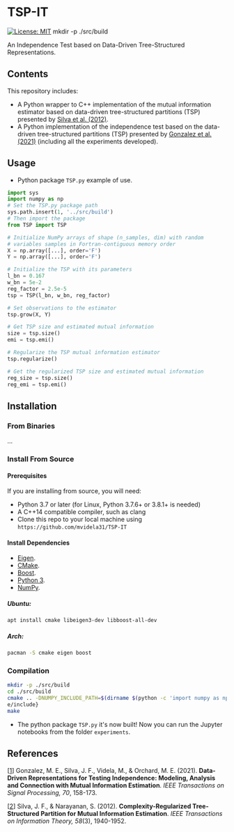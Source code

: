 # TSP-IT
[![License: MIT](https://img.shields.io/badge/License-MIT-yellow.svg)](https://opensource.org/licenses/MIT)
mkdir -p ./src/build

An Independence Test based on Data-Driven Tree-Structured Representations.

## Contents
This repository includes:
- A Python wrapper to C++ implementation of the mutual information estimator based on data-driven tree-structured partitions (TSP) presented by [Silva et al. (2012)](https://arxiv.org/pdf/2110.14122.pdf).
- A Python implementation of the independence test based on the data-driven tree-structured partitions (TSP) presented by [Gonzalez et al. (2021)](https://arxiv.org/pdf/2110.14122.pdf) (including all the experiments developed).

## Usage
- Python package `TSP.py` example of use.
```Python
import sys
import numpy as np
# Set the TSP.py package path
sys.path.insert(1, '../src/build')
# Then import the package
from TSP import TSP

# Initialize NumPy arrays of shape (n_samples, dim) with random 
# variables samples in Fortran-contiguous memory order
X = np.array([...], order='F')
Y = np.array([...], order='F')

# Initialize the TSP with its parameters
l_bn = 0.167
w_bn = 5e-2
reg_factor = 2.5e-5
tsp = TSP(l_bn, w_bn, reg_factor)

# Set observations to the estimator
tsp.grow(X, Y)

# Get TSP size and estimated mutual information
size = tsp.size()
emi = tsp.emi()

# Regularize the TSP mutual information estimator
tsp.regularize()

# Get the regularized TSP size and estimated mutual information
reg_size = tsp.size()
reg_emi = tsp.emi()
```

## Installation

### From Binaries
... 

### Install From Source

#### Prerequisites
If you are installing from source, you will need:
* Python 3.7 or later (for Linux, Python 3.7.6+ or 3.8.1+ is needed)
* A C++14 compatible compiler, such as clang
* Clone this repo to your local machine using `https://github.com/mvidela31/TSP-IT`

#### Install Dependencies
* [Eigen](http://eigen.tuxfamily.org/).
* [CMake](https://cmake.org/).
* [Boost](https://www.boost.org/).
* [Python 3](https://www.python.org/).
* [NumPy](https://numpy.org/).

##### Ubuntu:
```bash
apt install cmake libeigen3-dev libboost-all-dev
```

##### Arch:
```bash
pacman -S cmake eigen boost
```

### Compilation
```bash
mkdir -p ./src/build
cd ./src/build
cmake .. -DNUMPY_INCLUDE_PATH=$(dirname $(python -c 'import numpy as np; print(np.__file__)'))/cor
e/include}
make
```
- The python package `TSP.py` it's now built! Now you can run the Jupyter notebooks from the folder `experiments`.

## References
[[1](https://arxiv.org/pdf/2110.14122.pdf)]  Gonzalez, M. E., Silva, J. F., Videla, M., & Orchard, M. E. (2021). **Data-Driven Representations for Testing Independence: Modeling, Analysis and Connection with Mutual Information Estimation**. *IEEE Transactions on Signal Processing, 70*, 158-173.

[[2](https://sail.usc.edu/publications/files/silva_tit_2012.pdf)] Silva, J. F., & Narayanan, S. (2012). **Complexity-Regularized Tree-Structured Partition for Mutual Information Estimation**. *IEEE Transactions on Information Theory, 58*(3), 1940-1952.

